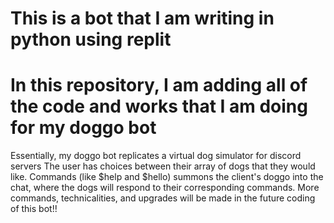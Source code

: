 # This is a bot that I am writing in python using replit
# In this repository, I am adding all of the code and works that I am doing for my doggo bot

Essentially, my doggo bot replicates a virtual dog simulator for discord servers 
The user has choices between their array of dogs that they would like. Commands (like $help and $hello) summons the client's doggo
into the chat, where the dogs will respond to their corresponding commands. 
More commands, technicalities, and upgrades will be made in the future coding of this bot!!


